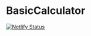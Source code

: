 # BasicCalculator

[![Netlify Status](https://api.netlify.com/api/v1/badges/133bdb92-bec0-4c59-ad15-78d563898d1f/deploy-status)](https://app.netlify.com/sites/generalcaculator/deploys)
